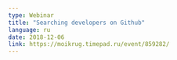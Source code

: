 ```yaml
---
type: Webinar
title: "Searching developers on Github"
language: ru
date: 2018-12-06
link: https://moikrug.timepad.ru/event/859282/
---
```

